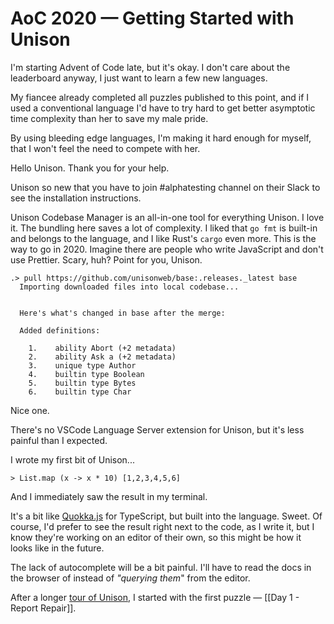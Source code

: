 # AoC 2020 — Getting Started with Unison

I'm starting Advent of Code late, but it's okay. I don't care about the
leaderboard anyway, I just want to learn a few new languages.

My fiancee already completed all puzzles published to this point, and if I
used a conventional language I'd have to try hard to get better asymptotic
time complexity than her to save my male pride.

By using bleeding edge languages, I'm making it hard enough for myself, that
I won't feel the need to compete with her.

Hello Unison. Thank you for your help.

Unison so new that you have to join #alphatesting channel on their Slack to
see the installation instructions.

Unison Codebase Manager is an all-in-one tool for everything Unison. I love
it. The bundling here saves a lot of complexity. I liked that `go fmt` is
built-in and belongs to the language, and I like Rust's `cargo` even more.
This is the way to go in 2020. Imagine there are people who write JavaScript
and don't use Prettier. Scary, huh? Point for you, Unison.

```
.> pull https://github.com/unisonweb/base:.releases._latest base
  Importing downloaded files into local codebase...


  Here's what's changed in base after the merge:

  Added definitions:

    1.    ability Abort (+2 metadata)
    2.    ability Ask a (+2 metadata)
    3.    unique type Author
    4.    builtin type Boolean
    5.    builtin type Bytes
    6.    builtin type Char
```

Nice one.

There's no VSCode Language Server extension for Unison, but it's less
painful than I expected.

I wrote my first bit of Unison...

```u
> List.map (x -> x * 10) [1,2,3,4,5,6]
```

And I immediately saw the result in my terminal.

It's a bit like [Quokka.js](https://quokkajs.com/) for TypeScript, but built
into the language. Sweet. Of course, I'd prefer to see the result right next
to the code, as I write it, but I know they're working on an editor of their
own, so this might be how it looks like in the future.

The lack of autocomplete will be a bit painful. I'll have to read the docs
in the browser of instead of _"querying them_" from the editor.

After a longer [tour of Unison](https://www.unisonweb.org/docs/tour), I
started with the first puzzle — [[Day 1 - Report Repair]].
